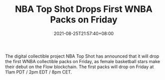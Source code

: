 ﻿---
title: "NBA Top Shot Drops First WNBA Packs on Friday"
date: 2021-08-25T21:57:40+08:00
lastmod: 2021-08-25T16:45:40+08:00
draft: false
authors: ["Sharon"]
description: "The digital collectible project NBA Top Shot has announced that it will drop the first WNBA collectible packs on Friday, as female basketball stars make their debut on the Flow blockchain. The first packs will drop on Friday at 11am PDT / 2pm EDT / 8pm CET."
featuredImage: "nba-top-shot-drops-first-wnba-packs-on-friday.png"
tags: ["Strategy Games","Play to Earn"]
categories: ["news"]
news: ["Strategy Games"]
weight: 
lightgallery: true
pinned: false
recommend: false
recommend1: false
---

The digital collectible project NBA Top Shot has announced that it will drop the first WNBA collectible packs on Friday, as female basketball stars make their debut on the Flow blockchain. The first packs will drop on Friday at 11am PDT / 2pm EDT / 8pm CET.

<!--more-->

